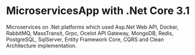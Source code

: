# MicroservicesApp with .Net Core 3.1
Microservices on .Net platforms which used Asp.Net Web API, Docker, RabbitMQ, MassTransit, Grpc, Ocelot API Gateway, MongoDB, Redis, PostgreSQL, SqlServer, Entity Framework Core, CQRS and Clean Architecture implementation. 
